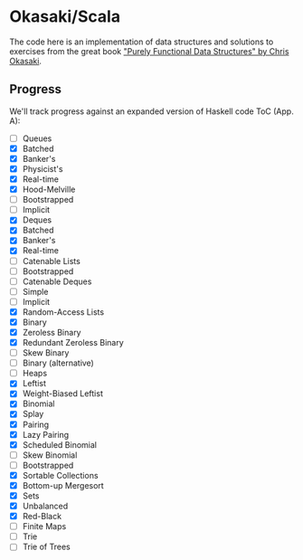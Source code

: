 Okasaki/Scala
=============

The code here is an implementation of data structures and solutions to exercises from the great book
 ["Purely Functional Data Structures" by Chris Okasaki](http://www.amazon.com/Purely-Functional-Structures-Chris-Okasaki/dp/0521663504).

Progress
--------

We'll track progress against an expanded version of Haskell code ToC (App. A):

- [ ] Queues
 - [x] Batched
 - [x] Banker's
 - [x] Physicist's
 - [x] Real-time
 - [x] Hood-Melville
 - [ ] Bootstrapped
 - [ ] Implicit
- [x] Deques
 - [x] Batched
 - [x] Banker's
 - [x] Real-time
- [ ] Catenable Lists
 - [ ] Bootstrapped
- [ ] Catenable Deques
 - [ ] Simple
 - [ ] Implicit
- [x] Random-Access Lists
 - [x] Binary
 - [x] Zeroless Binary
 - [x] Redundant Zeroless Binary
 - [ ] Skew Binary
 - [ ] Binary (alternative)
- [ ] Heaps
 - [x] Leftist
 - [x] Weight-Biased Leftist
 - [x] Binomial
 - [x] Splay
 - [x] Pairing
 - [x] Lazy Pairing
 - [x] Scheduled Binomial
 - [ ] Skew Binomial
 - [ ] Bootstrapped
- [x] Sortable Collections
 - [x] Bottom-up Mergesort
- [x] Sets
 - [x] Unbalanced
 - [x] Red-Black
- [ ] Finite Maps
 - [ ] Trie
 - [ ] Trie of Trees
